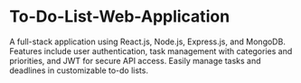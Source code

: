 # To-Do-List-Web-Application
A full-stack application using React.js, Node.js, Express.js, and MongoDB. Features include user authentication, task management with categories and priorities, and JWT for secure API access. Easily manage tasks and deadlines in customizable to-do lists.
